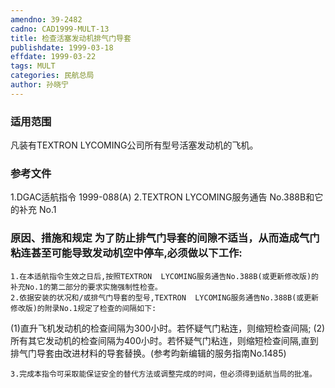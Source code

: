 ```yaml
---
amendno: 39-2482
cadno: CAD1999-MULT-13
title: 检查活塞发动机排气门导套
publishdate: 1999-03-18
effdate: 1999-03-22
tags: MULT
categories: 民航总局
author: 孙晓宁
---
```


### 适用范围 
凡装有TEXTRON  LYCOMING公司所有型号活塞发动机的飞机。

<!--more-->
### 参考文件
1.DGAC适航指令 1999-088(A) 
2.TEXTRON LYCOMING服务通告 No.388B和它的补充 No.1 

### 原因、措施和规定 为了防止排气门导套的间隙不适当，从而造成气门粘连甚至可能导致发动机空中停车,必须做以下工作: 
    1.在本适航指令生效之日后,按照TEXTRON  LYCOMING服务通告No.388B(或更新修改版)的补充No.1的第二部分的要求实施强制性检查。 
    2.依据安装的状况和/或排气门导套的型号,TEXTRON  LYCOMING服务通告No.388B(或更新修改版)的附录No.1规定了检查的间隔如下: 

(1)直升飞机发动机的检查间隔为300小时。若怀疑气门粘连，则缩短检查间隔; 
(2)所有其它发动机的检查间隔为400小时。若怀疑气门粘连，则缩短检查间隔,直到排气门导套由改进材料的导套替换。(参考昀新编辑的服务指南No.1485) 

       
    3.完成本指令可采取能保证安全的替代方法或调整完成的时间，但必须得到适航当局的批准。
